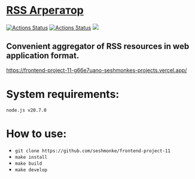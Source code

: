 # [RSS Агрегатор](https://frontend-project-11-g66e7uano-seshmonkes-projects.vercel.app)

[![Actions Status](https://github.com/seshmonke/frontend-project-11/actions/workflows/hexlet-check.yml/badge.svg)](https://github.com/seshmonke/frontend-project-11/actions)
[![Actions Status](https://github.com/seshmonke/frontend-project-11/actions/workflows/nodejs.yml/badge.svg)](https://github.com/seshmonke/frontend-project-11/actions)
<a href="https://codeclimate.com/github/Zvezdowski/frontend-project-11/maintainability"><img src="https://api.codeclimate.com/v1/badges/1540b9040f427f7ef023/maintainability" /></a>

## Convenient aggregator of RSS resources in web application format.
https://frontend-project-11-g66e7uano-seshmonkes-projects.vercel.app/

# System requirements:
`node.js v20.7.0`

# How to use:
- `git clone https://github.com/seshmonke/frontend-project-11`
- `make install`
- `make build`
- `make develop`